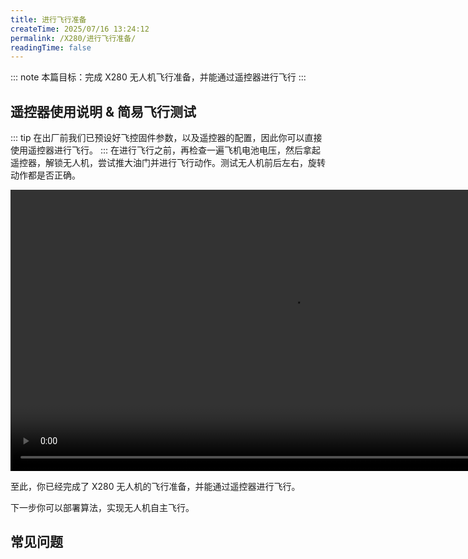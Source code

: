 ```yaml
---
title: 进行飞行准备
createTime: 2025/07/16 13:24:12
permalink: /X280/进行飞行准备/
readingTime: false
---
```

::: note 本篇目标：完成 X280 无人机飞行准备，并能通过遥控器进行飞行
:::

## 遥控器使用说明 & 简易飞行测试
::: tip 在出厂前我们已预设好飞控固件参数，以及遥控器的配置，因此你可以直接使用遥控器进行飞行。
:::
在进行飞行之前，再检查一遍飞机电池电压，然后拿起遥控器，解锁无人机，尝试推大油门并进行飞行动作。测试无人机前后左右，旋转动作都是否正确。

<div>
<video width="900" controls>
    <source src="https://emnavi-doc-img.oss-cn-beijing.aliyuncs.com/emnavi_video/intro/remote_intro.mp4" type="video/mp4" />
    您的浏览器不支持 video 标签。
</video>
</div>

至此，你已经完成了 X280 无人机的飞行准备，并能通过遥控器进行飞行。

下一步你可以部署算法，实现无人机自主飞行。

## 常见问题

<LinkCard title="可移步到飞机问题区进行排查" href="/X280/常见飞机问题/" > </LinkCard>

